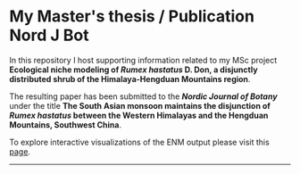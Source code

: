 # My Master's thesis / Publication Nord J Bot

In this repository I host supporting information related to my MSc project __Ecological niche modeling of *Rumex hastatus* D. Don, a disjunctly distributed shrub of the Himalaya-Hengduan Mountains region__.

The resulting paper has been submitted to the __*Nordic Journal of Botany*__ under the title __The South Asian monsoon maintains the disjunction of *Rumex hastatus* between the Western Himalayas and the Hengduan Mountains, Southwest China__.

To explore interactive visualizations of the ENM output please visit this [page](https://emartinee.github.io/rumex-msc/).
***

